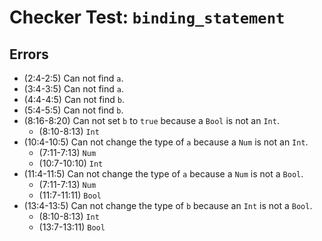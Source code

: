# Checker Test: `binding_statement`

## Errors
- (2:4-2:5) Can not find `a`.
- (3:4-3:5) Can not find `a`.
- (4:4-4:5) Can not find `b`.
- (5:4-5:5) Can not find `b`.
- (8:16-8:20) Can not set `b` to `true` because a `Bool` is not an `Int`.
  - (8:10-8:13) `Int`
- (10:4-10:5) Can not change the type of `a` because a `Num` is not an `Int`.
  - (7:11-7:13) `Num`
  - (10:7-10:10) `Int`
- (11:4-11:5) Can not change the type of `a` because a `Num` is not a `Bool`.
  - (7:11-7:13) `Num`
  - (11:7-11:11) `Bool`
- (13:4-13:5) Can not change the type of `b` because an `Int` is not a `Bool`.
  - (8:10-8:13) `Int`
  - (13:7-13:11) `Bool`
